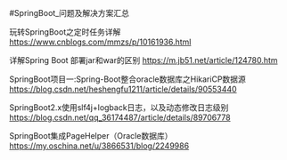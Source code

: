 #SpringBoot_问题及解决方案汇总

玩转SpringBoot之定时任务详解
https://www.cnblogs.com/mmzs/p/10161936.html

详解Spring Boot 部署jar和war的区别
https://m.jb51.net/article/124780.htm

SpringBoot项目一:Spring-Boot整合oracle数据库之HikariCP数据源
https://blog.csdn.net/heshengfu1211/article/details/90553440

SpringBoot2.x使用slf4j+logback日志，以及动态修改日志级别
https://blog.csdn.net/qq_36174487/article/details/89706778

SpringBoot集成PageHelper（Oracle数据库）
https://my.oschina.net/u/3866531/blog/2249986